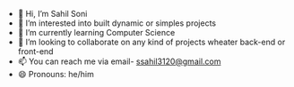 - 👋 Hi, I’m Sahil Soni
- 👀 I’m interested into built dynamic or simples projects 
- 🌱 I’m currently learning Computer Science
- 💞️ I’m looking to collaborate on any kind of projects wheater back-end or front-end
- 📫 You can reach me via email- ssahil3120@gmail.com
- 😄 Pronouns: he/him

<!---
sahilsoni20/sahilsoni20 is a ✨ special ✨ repository because its `README.md` (this file) appears on your GitHub profile.
You can click the Preview link to take a look at your changes.
--->
